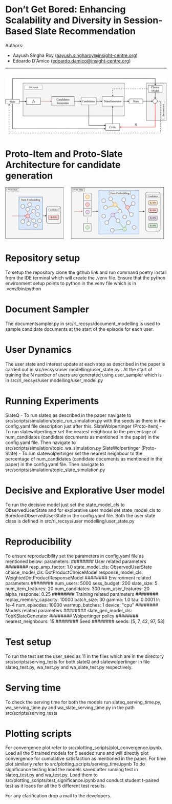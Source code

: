 # Don’t Get Bored: Enhancing Scalability and Diversity in Session-Based Slate Recommendation
Authors: 
- Aayush Singha Roy (aayush.singharoy@insight-centre.org) 
- Edoardo D'Amico (edoardo.damico@insight-centre.org)
---
![Alt text](wolp1.png)
--- 
# Proto-Item and Proto-Slate Architecture for candidate generation
![Alt text](wolp2.png)

# Repository setup
To setup the repository clone the github link and run command poetry install from the IDE terminal which will create the .venv file. Ensure that the python environment setup points to python in the.venv file which is in .venv/bin/python
# Document Sampler
The documentsampler.py in src/rl_recsys/document_modelling is used to sample candidate documents at the start of the episode for each user.

# User Dynamics
The user state and interest update at each step as described in the paper is carried out in src/recsys/user modelling/user_state.py . At the start of training the N number of users are generated using user_sampler which is in src/rl_recsys/user modelling/user_model.py

# Running Experiments
SlateQ -  To run slateq as described in the paper navigate to src/scripts/simulation/topic_run_simulation.py with the seeds as there in the config.yaml file description just after this.
SlateWolpertinger (Proto-Item) - To run slatewolpertinger set the nearest neighbour to the percentage of num_candidates (candidate documents as mentioned in the paper) in the config.yaml file. Then navigate to src/scripts/simulation/topic_wa_simulation.py
SlateWolpertinger (Proto-Slate) - To run slatewolpertinger set the nearest neighbour to the percentage of num_candidates (candidate documents as mentioned in the paper) in the config.yaml file. Then navigate to src/scripts/simulation/topic_slate_simulation.py

# Decisive and Explorative User model
To run the decisive model just set the state_model_cls to ObservedUserState and for explorative user model set state_model_cls to BoredomObservedUserState in the config.yaml file. Both the user state class is defined in src/rl_recsys/user modelling/user_state.py

# Reproducibility
To ensure reproducibility set the parameters in config.yaml file as mentioned below:
parameters:
  ######## User related parameters ########
  resp_amp_factor: 1.0
  state_model_cls: ObservedUserState
  choice_model_cls: DotProductChoiceModel
  response_model_cls: WeightedDotProductResponseModel
  ######## Environment related parameters ########
  num_users: 5000
  sess_budget: 200
  slate_size: 5
  num_item_features: 20
  num_candidates: 300
  num_user_features: 20
  alpha_response: 0.25
  ######## Training related parameters ########
  replay_memory_capacity: 10000
  batch_size: 30
  gamma: 1.0
  tau: 0.0001
  lr: 1e-4
  num_episodes: 10000
  warmup_batches: 1
  device: "cpu"
  ######## Models related parameters ########
  slate_gen_model_cls: TopKSlateGenerator
  ######## Wolpertinger policy ########
  nearest_neighbours: 15
  ######## Seed ########
  seeds: [5, 7, 42, 97, 53]

  # Test setup
  To run the test set the user_seed as 11 in the files which are in the directory src/scripts/serving_tests for both slateQ and slatewolpertinger in file slateq_test.py, wa_test.py and wa_slate_test.py respectively.
  
  # Serving time
  To check the serving time for both the models run slateq_serving_time.py, wa_serving_time.py and wa_slate_serving_time.py in the path src/scripts/serving_tests

  # Plotting scripts
  For convergence plot refer to src/plotting_scripts/plot_convergence.ipynb. Load all the 5 trained models for 5 seeded runs and will directly plot convergence for cumulative satisfaction as mentioned in the paper.
  For time plot similarly refer to src/plotting_scripts/serving_time.ipynb
  To do significance testing load the models saved after running test in slateq_test.py and wa_test.py. Load them to src/plotting_scripts/test_significance.ipynb and conduct student t-paired test as it loads for all the 5 different test results.

  For any clarification drop a mail to the developers.
 
 